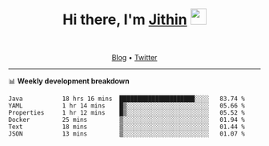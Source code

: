 <h1 align="center">Hi there, I'm <a href="https://jithset.github.io/" target="_blank">Jithin</a> <img
src="https://github.com/blackcater/blackcater/raw/main/images/Hi.gif" height="32" /></h1>

<br />

<p align="center">
  <a href="https://jithset.github.io">Blog</a> •
  <a href="https://twitter.com/jithset">Twitter</a>
</p>

---

📊 **Weekly development breakdown**

<!--START_SECTION:waka-->

```text
Java           18 hrs 16 mins  █████████████████████░░░░   83.74 %
YAML           1 hr 14 mins    █▒░░░░░░░░░░░░░░░░░░░░░░░   05.66 %
Properties     1 hr 12 mins    █▒░░░░░░░░░░░░░░░░░░░░░░░   05.52 %
Docker         25 mins         ▒░░░░░░░░░░░░░░░░░░░░░░░░   01.94 %
Text           18 mins         ▒░░░░░░░░░░░░░░░░░░░░░░░░   01.44 %
JSON           13 mins         ▒░░░░░░░░░░░░░░░░░░░░░░░░   01.07 %
```

<!--END_SECTION:waka-->


